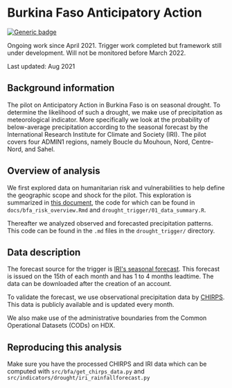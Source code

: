 # Burkina Faso Anticipatory Action

[![Generic badge](https://img.shields.io/badge/STATUS-UNDER%20DEVELOPMENT-%23007CE0)](https://shields.io/)

Ongoing work since April 2021. Trigger work completed but framework still under development. Will not be monitored before March 2022. 

Last updated: Aug 2021

## Background information
The pilot on Anticipatory Action in Burkina Faso is on seasonal drought. 
To determine the likelihood of such a drought, we make use of precipitation as meteorological indicator. 
More specifically we look at the probability of below-average precipitation according to the seasonal forecast
by the International Research Institute for Climate and Society (IRI).  The pilot covers four ADMIN1 regions, namely Boucle du Mouhoun, Nord, Centre-Nord, and Sahel.
 
## Overview of analysis
We first explored data on humanitarian risk and vulnerabilities to help define the geographic scope and shock for the pilot. This exploration is summarized in [this document](https://ocha-dap.github.io/pa-anticipatory-action/analyses/bfa/notebooks/bfa_risk_overview.html), the code for which can be found in  `docs/bfa_risk_overview.Rmd` and `drought_trigger/01_data_summary.R`. 

Thereafter we analyzed observed and forecasted precipitation patterns. This code can be found in the `.md` files in the `drought_trigger/` directory. 

## Data description

The forecast source for the trigger is 
[IRI's seasonal forecast](https://iridl.ldeo.columbia.edu/maproom/Global/Forecasts/NMME_Seasonal_Forecasts/Precipitation_ELR.html). 
This forecast is issued on the 15th of each month and has 1 to 4 months leadtime. 
The data can be downloaded after the creation of an account. 

To validate the forecast, we use observational precipitation data by [CHIRPS](https://www.chc.ucsb.edu/data/chirps). 
This data is publicly available and is updated every month. 

We also make use of the administrative boundaries from the 
Common Operational Datasets (CODs) on HDX. 

## Reproducing this analysis
Make sure you have the processed CHIRPS and IRI data which can be
computed with `src/bfa/get_chirps_data.py` and 
`src/indicators/drought/iri_rainfallforecast.py`
